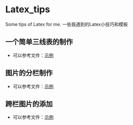 # Latex_tips

Some tips of Latex for me. 一些我遇到的Latex小技巧和模板

## 一个简单三线表的制作

-    可以参考文件：[示例](https://github.com/SadAngelF/Latex_tips/blob/master/%E4%B8%89%E7%BA%BF%E8%A1%A8.tex)

## 图片的分栏制作

-    可以参考文件：[示例](https://github.com/SadAngelF/Latex_tips/blob/master/%E5%9B%BE%E7%89%87%E5%88%86%E6%A0%8F.tex)

## 跨栏图片的添加

-    可以参考文件：[示例](https://github.com/SadAngelF/Latex_tips/blob/master/%E5%9B%BE%E7%89%87%E5%88%86%E6%A0%8F.tex)